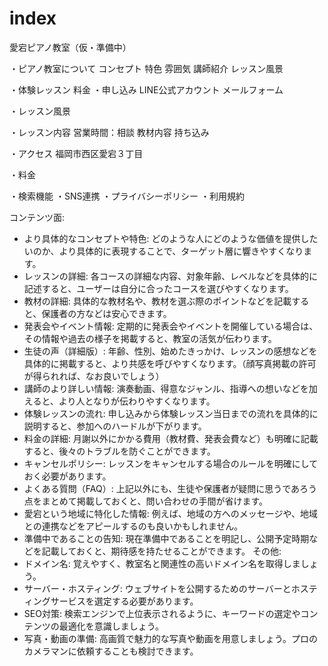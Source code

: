 # index
愛宕ピアノ教室（仮・準備中）

・ピアノ教室について
コンセプト
特色
雰囲気
講師紹介
レッスン風景


・体験レッスン
料金
・申し込み
LINE公式アカウント
メールフォーム

・レッスン風景

・レッスン内容
営業時間：相談
教材内容
持ち込み

・アクセス
福岡市西区愛宕３丁目


・料金





・検索機能
・SNS連携
・プライバシーポリシー
・利用規約

コンテンツ面:
* より具体的なコンセプトや特色: どのような人にどのような価値を提供したいのか、より具体的に表現することで、ターゲット層に響きやすくなります。
* レッスンの詳細: 各コースの詳細な内容、対象年齢、レベルなどを具体的に記述すると、ユーザーは自分に合ったコースを選びやすくなります。
* 教材の詳細: 具体的な教材名や、教材を選ぶ際のポイントなどを記載すると、保護者の方などは安心できます。
* 発表会やイベント情報: 定期的に発表会やイベントを開催している場合は、その情報や過去の様子を掲載すると、教室の活気が伝わります。
* 生徒の声（詳細版）: 年齢、性別、始めたきっかけ、レッスンの感想などを具体的に掲載すると、より共感を呼びやすくなります。（顔写真掲載の許可が得られれば、なお良いでしょう）
* 講師のより詳しい情報: 演奏動画、得意なジャンル、指導への想いなどを加えると、より人となりが伝わりやすくなります。
* 体験レッスンの流れ: 申し込みから体験レッスン当日までの流れを具体的に説明すると、参加へのハードルが下がります。
* 料金の詳細: 月謝以外にかかる費用（教材費、発表会費など）も明確に記載すると、後々のトラブルを防ぐことができます。
* キャンセルポリシー: レッスンをキャンセルする場合のルールを明確にしておく必要があります。
* よくある質問（FAQ）: 上記以外にも、生徒や保護者が疑問に思うであろう点をまとめて掲載しておくと、問い合わせの手間が省けます。
* 愛宕という地域に特化した情報: 例えば、地域の方へのメッセージや、地域との連携などをアピールするのも良いかもしれません。
* 準備中であることの告知: 現在準備中であることを明記し、公開予定時期などを記載しておくと、期待感を持たせることができます。
その他:
* ドメイン名: 覚えやすく、教室名と関連性の高いドメイン名を取得しましょう。
* サーバー・ホスティング: ウェブサイトを公開するためのサーバーとホスティングサービスを選定する必要があります。
* SEO対策: 検索エンジンで上位表示されるように、キーワードの選定やコンテンツの最適化を意識しましょう。
* 写真・動画の準備: 高画質で魅力的な写真や動画を用意しましょう。プロのカメラマンに依頼することも検討できます。
